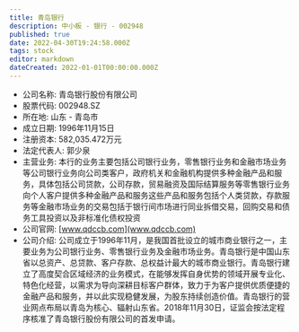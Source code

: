 ```yaml
---
title: 青岛银行
description: 中小板 - 银行 - 002948
published: true
date: 2022-04-30T19:24:58.000Z
tags: stock
editor: markdown
dateCreated: 2022-01-01T00:00:00.000Z
---
```


- 公司名称: 青岛银行股份有限公司
- 股票代码: 002948.SZ
- 所在地: 山东 - 青岛市
- 成立日期: 1996年11月15日
- 注册资本: 582,035.472万元
- 法定代表人: 郭少泉
- 主营业务: 本行的业务主要包括公司银行业务，零售银行业务和金融市场业务等公司银行业务向公司类客户，政府机关和金融机构提供多种金融产品和服务，具体包括公司贷款，公司存款，贸易融资及国际结算服务等零售银行业务向个人客户提供多种金融产品和服务这些产品和服务包括个人类贷款，存款服务等金融市场业务的交易包括于银行间市场进行同业拆借交易，回购交易和债务工具投资以及非标准化债权投资
- 公司官网: [www.qdccb.com](www.qdccb.com)
- 公司介绍: 公司成立于1996年11月，是我国首批设立的城市商业银行之一，主要业务为公司银行业务、零售银行业务及金融市场业务。青岛银行是中国山东省以总资产、总贷款、客户存款、总权益计最大的城市商业银行。青岛银行建立了高度契合区域经济的业务模式，在能够发挥自身优势的领域开展专业化、特色化经营，以需求为导向深耕目标客户群体，致力于为客户提供优质便捷的金融产品和服务，并以此实现稳健发展，为股东持续创造价值。青岛银行的营业网点布局以青岛为核心、辐射山东省。2018年11月30日，证监会按法定程序核准了青岛银行股份有限公司的首发申请。


